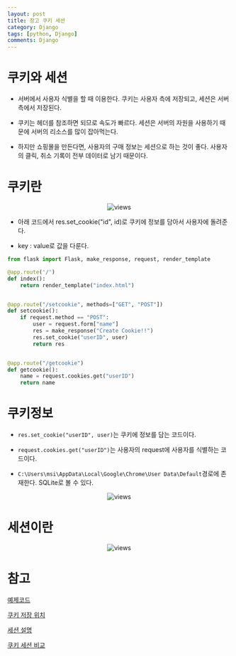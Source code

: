 ```yaml
---
layout: post
title: 장고 쿠키 세션
category: Django
tags: [python, Django]
comments: Django
---
```


# 쿠키와 세션

- 서버에서 사용자 식별을 할 때 이용한다. 쿠키는 사용자 측에 저장되고, 세션은 서버 측에서 저장된다.

- 쿠키는 헤더를 참조하면 되므로 속도가 빠르다. 세션은 서버의 자원을 사용하기 때문에 서버의 리소스를 많이 잡아먹는다.

- 하지만 쇼핑몰을 만든다면, 사용자의 구매 정보는 세션으로 하는 것이 좋다. 사용자의 클릭, 취소 기록이 전부 데이터로 남기 때문이다.

# 쿠키란

<center>
<figure>
<img src="https://imgur.com/jSuZ0i1.png" alt="views">
<figcaption></figcaption>
</figure>
</center>

- 아래 코드에서 res.set_cookie("id", id)로 쿠키에 정보를 담아서 사용자에 돌려준다.

- key : value로 값을 다룬다.

```python
from flask import Flask, make_response, request, render_template

@app.route('/')
def index():
    return render_template("index.html")


@app.route("/setcookie", methods=["GET", "POST"])
def setcookie():
    if request.method == "POST":
        user = request.form["name"]
        res = make_response("Create Cookie!!")
        res.set_cookie("userID", user)
        return res


@app.route("/getcookie")
def getcookie():
    name = request.cookies.get("userID")
    return name
```

# 쿠키정보

- `res.set_cookie("userID", user)`는 쿠키에 정보를 담는 코드이다.

- `request.cookies.get("userID")`는 사용자의 request에 사용자를 식별하는 코드이다.

- `C:\Users\msi\AppData\Local\Google\Chrome\User Data\Default`경로에 존재한다. SQLite로 볼 수 있다.

<center>
<figure>
<img src="https://imgur.com/zjDwJvU.png" alt="views">
<figcaption></figcaption>
</figure>
</center>

# 세션이란

<center>
<figure>
<img src="https://imgur.com/BzGl1x7.png" alt="views">
<figcaption></figcaption>
</figure>
</center>

# 참고

[예제코드](https://blog.d0ngd0nge.xyz/python-flask-cookie/)

[쿠키 저장 위치](https://dololak.tistory.com/581)

[세션 설명](https://enai.tistory.com/29)

[쿠키 세션 비교](https://jeong-pro.tistory.com/80)